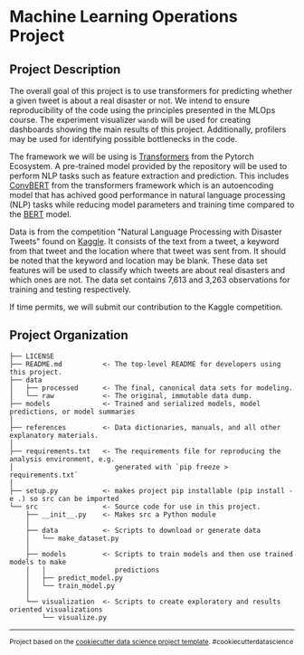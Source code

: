 Machine Learning Operations Project
==============================

Project Description
------------
The overall goal of this project is to use transformers for predicting whether a given tweet is about a real disaster or not. We intend to ensure reproducibility of the code using the principles presented in the MLOps course. The experiment visualizer `wandb` will be used for creating dashboards showing the main results of this project. Additionally, profilers may be used for identifying possible bottlenecks in the code.

The framework we will be using is [Transformers](https://github.com/huggingface/transformers) from the Pytorch Ecosystem. A pre-trained model provided by the repository will be used to perform NLP tasks such as feature extraction and prediction. This includes [ConvBERT](https://arxiv.org/abs/1910.01108) from the transformers framework which is an autoencoding model that has achived good performance in natural language processing (NLP) tasks while reducing model parameters and training time compared to the [BERT](https://arxiv.org/abs/1810.04805) model. 

Data is from the competition "Natural Language Processing with Disaster Tweets" found on [Kaggle](https://www.kaggle.com/c/nlp-getting-started/data). It consists of the text from a tweet, a keyword from that tweet and the location where that tweet was sent from. It should be noted that the keyword and location may be blank. These data set features will be used to classify which tweets are about real disasters and which ones are not. The data set contains 7,613 and 3,263 observations for training and testing respectively.  

If time permits, we will submit our contribution to the Kaggle competition. 


Project Organization
------------

    ├── LICENSE
    ├── README.md          <- The top-level README for developers using this project.
    ├── data
    │   ├── processed      <- The final, canonical data sets for modeling.
    │   └── raw            <- The original, immutable data dump.
    ├── models             <- Trained and serialized models, model predictions, or model summaries
    │
    ├── references         <- Data dictionaries, manuals, and all other explanatory materials.
    │
    ├── requirements.txt   <- The requirements file for reproducing the analysis environment, e.g.
    │                         generated with `pip freeze > requirements.txt`
    │
    ├── setup.py           <- makes project pip installable (pip install -e .) so src can be imported
    └── src                <- Source code for use in this project.
        ├── __init__.py    <- Makes src a Python module
        │
        ├── data           <- Scripts to download or generate data
        │   └── make_dataset.py
        │
        ├── models         <- Scripts to train models and then use trained models to make
        │   │                 predictions
        │   ├── predict_model.py
        │   └── train_model.py
        │
        └── visualization  <- Scripts to create exploratory and results oriented visualizations
            └── visualize.py


--------

<p><small>Project based on the <a target="_blank" href="https://drivendata.github.io/cookiecutter-data-science/">cookiecutter data science project template</a>. #cookiecutterdatascience</small></p>
